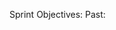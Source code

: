 Sprint Objectives:
Past:
<!-- - Divide lb options in to ratios  -->
<!-- - Decimal point total
 --><!-- - Change shipping to transportación with explicit numbers -->
<!-- - Add subtotal calculations
 -->
<!-- - Fix routing for public -->
<!-- - Fix responsiveness of public -->
<!-- - Import last order from farmer: -->
<!-- -- add button and import feature -->
<!-- Create order by farmer-id "GET" route, limit by most recent
 --><!-- - Deploy on heroku -->
<!-- - Farmer initial to  farmer Id -->
<!-- - Ease User experience -->
